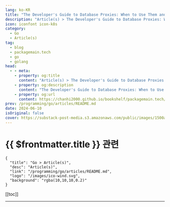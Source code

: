 ```yaml
---
lang: ko-KR
title: "The Developer's Guide to Database Proxies: When to Use Them and How to Create One"
description: "Article(s) > The Developer's Guide to Database Proxies: When to Use Them and How to Create One"
icon: iconfont icon-k8s
category: 
  - Go
  - Article(s)
tag: 
  - blog
  - packagemain.tech
  - go
  - golang
head:
  - - meta:
    - property: og:title
      content: "Article(s) > The Developer's Guide to Database Proxies: When to Use Them and How to Create One"
    - property: og:description
      content: "The Developer's Guide to Database Proxies: When to Use Them and How to Create One"
    - property: og:url
      content: https://chanhi2000.github.io/bookshelf/packagemain.tech/the-developers-guide-to-database.html
prev: /programming/go/articles/README.md
date: 2024-06-10
isOriginal: false
cover: https://substack-post-media.s3.amazonaws.com/public/images/1500af32-3ab7-4484-9d07-77d9e1e1f116_2568x1557.jpeg
---
```


# {{ $frontmatter.title }} 관련

```component VPCard
{
  "title": "Go > Article(s)",
  "desc": "Article(s)",
  "link": "/programming/go/articles/README.md",
  "logo": "/images/ico-wind.svg",
  "background": "rgba(10,10,10,0.2)"
}
```

[[toc]]

---

<SiteInfo
  name="The Developer's Guide to Database Proxies: When to Use Them and How to Create One"
  desc="Database Proxies can enhance performance and security in complex, high-traffic distributed systems built with Microservices."
  url="https://packagemain.tech/p/the-developers-guide-to-database/"
  logo="https://substack-post-media.s3.amazonaws.com/public/images/2ea54e25-eaa6-4630-bfc0-10b8cfdce894/apple-touch-icon-1024x1024.png"
  preview="https://substack-post-media.s3.amazonaws.com/public/images/1500af32-3ab7-4484-9d07-77d9e1e1f116_2568x1557.jpeg"/>

<!-- TODO: 작성 -->
